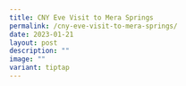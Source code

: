 ```yaml
---
title: CNY Eve Visit to Mera Springs
permalink: /cny-eve-visit-to-mera-springs/
date: 2023-01-21
layout: post
description: ""
image: ""
variant: tiptap
---
```


